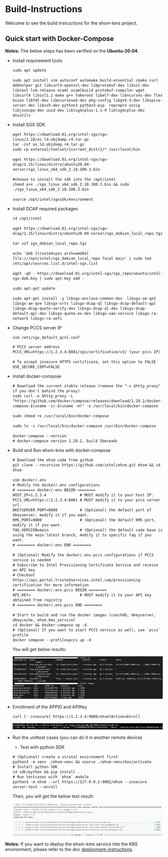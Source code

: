 # Build-Instructions

Welcome to see the build instructions for the ehsm-kms project.

## Quick start with Docker-Compose

**Notes:** The below steps has been verified on the **Ubuntu-20.04**.

* Install requirement tools

    ``` shell
    sudo apt update

    sudo apt install vim autoconf automake build-essential cmake curl debhelper git libcurl4-openssl-dev libprotobuf-dev libssl-dev libtool lsb-release ocaml ocamlbuild protobuf-compiler wget libcurl4 libssl1.1 make g++ fakeroot libelf-dev libncurses-dev flex bison libfdt-dev libncursesw5-dev pkg-config libgtk-3-dev libspice-server-dev libssh-dev python3 python3-pip  reprepro unzip libjsoncpp-dev uuid-dev liblog4cplus-1.1-9 liblog4cplus-dev dnsutils
    ```

* Install SGX SDK

    ```shell
    wget https://download.01.org/intel-sgx/sgx-linux/2.18/as.ld.objdump.r4.tar.gz
    tar -zxf as.ld.objdump.r4.tar.gz
    sudo cp external/toolset/{current_distr}/* /usr/local/bin

    wget https://download.01.org/intel-sgx/sgx-dcap/1.15/linux/distro/ubuntu20.04-server/sgx_linux_x64_sdk_2.18.100.3.bin

    #choose to install the sdk into the /opt/intel
    chmod a+x ./sgx_linux_x64_sdk_2.18.100.3.bin && sudo ./sgx_linux_x64_sdk_2.18.100.3.bin

    source /opt/intel/sgxsdk/environment
    ```

* Install DCAP required packages

    ```shell
    cd /opt/intel

    wget https://download.01.org/intel-sgx/sgx-dcap/1.15/linux/distro/ubuntu20.04-server/sgx_debian_local_repo.tgz

    tar xzf sgx_debian_local_repo.tgz

    echo 'deb [trusted=yes arch=amd64] file:///opt/intel/sgx_debian_local_repo focal main' | sudo tee /etc/apt/sources.list.d/intel-sgx.list

    wget -qO - https://download.01.org/intel-sgx/sgx_repo/ubuntu/intel-sgx-deb.key | sudo apt-key add -

    sudo apt-get update

    sudo apt-get install -y libsgx-enclave-common-dev  libsgx-ae-qe3 libsgx-ae-qve libsgx-urts libsgx-dcap-ql libsgx-dcap-default-qpl libsgx-dcap-quote-verify-dev libsgx-dcap-ql-dev libsgx-dcap-default-qpl-dev libsgx-quote-ex-dev libsgx-uae-service libsgx-ra-network libsgx-ra-uefi
    ```

* Change PCCS server IP

    ``` shell
    vim /etc/sgx_default_qcnl.conf
    ```

    ``` vi
    # PCCS server address
    PCCS_URL=https://1.2.3.4:8081/sgx/certification/v3/ (your pccs IP)

    # To accept insecure HTTPS certificate, set this option to FALSE
    USE_SECURE_CERT=FALSE
    ```

* Install docker-compose

    ``` shell
    # Download the current stable release (remove the "-x $http_proxy" if you don't behind the proxy)
    sudo curl -x $http_proxy -L "https://github.com/docker/compose/releases/download/1.29.2/docker-compose-$(uname -s)-$(uname -m)" -o /usr/local/bin/docker-compose

    sudo chmod +x /usr/local/bin/docker-compose

    sudo ln -s /usr/local/bin/docker-compose /usr/bin/docker-compose

    docker-compose --version
    # docker-compose version 1.29.2, build 5becea4c
    ```

* Build and Run ehsm-kms with docker-compose

    ```shell
    # Download the ehsm code from github
    git clone --recursive https://github.com/intel/ehsm.git ehsm && cd ehsm

    vim docker/.env
    # Modify the docker/.env configurations
    # ======== docker/.env BEGIN ========
    HOST_IP=1.2.3.4               # MUST modify it to your host IP.
    PCCS_URL=https://1.2.3.4:8081 # MUST modify it to your pccs server url.
    DKEYSERVER_PORT=8888          # (Optional) the default port of dkeyserver, modify it if you want.
    KMS_PORT=9000                 # (Optional) the default KMS port, modify it if you want.
    TAG_VERSION=main              # (Optional) the default code base is using the main latest branch, modify it to specific tag if you want.
    # ======== docker/.env END ========

    # (Optional) Modify the docker/.env.pccs configurations if PCCS service is needed
    # Subscribe to Intel Provisioning Certificate Service and receive an API key
    # Checkout https://api.portal.trustedservices.intel.com/provisioning-certification for more information
    # ======== docker/.env.pccs BEGIN ========
    API_KEY=                      # MUST modify it to your API key obtained from registry
    # ======== docker/.env.pccs END ========

    # Start to build and run the docker images (couchdb, dkeyserver, dkeycache, ehsm_kms_service)
    cd docker && docker-compose up -d
    # (Optional) If you want to start PCCS service as well, use `pccs` profile
    docker compose --profile=pccs up -d
    ```

    You will get below results:

    ![image](diagrams/docker-compose-result.PNG)

* Enrollment of the APPID and APIKey

    ``` shell
    curl [--insecure] https://1.2.3.4:9000/ehsm?Action=Enroll
    ```

    ![image](diagrams/enroll.PNG)

* Run the unittest cases (you can do it in another remote device)
    * Test with python SDK

    ``` shell
    # (Optional) create a virutal environment first
    python3 -m venv ./ehsm-venv && source ./ehsm-venv/bin/activate
    # Install python SDK
    cd sdk/python && pip install .
    # Run testcases with `ehsm` module
    python3 -m ehsm --url https://127.0.0.1:9002/ehsm --insecure server-test --enroll
    ```

    Then, you will get the below test result:

    ![Test with Python SDK](diagrams/server-test-with-python-sdk.png)

**Notes:**
If you want to deploy the ehsm-kms service into the K8S environment, please refer to the doc [deployment-instructions](deployment-instructions.md).
